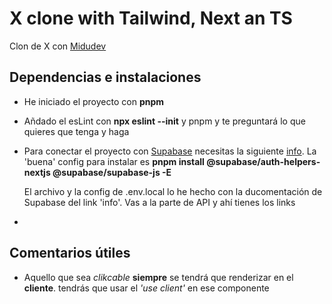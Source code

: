 # X clone with Tailwind, Next an TS

Clon de X con [Midudev](https://www.youtube.com/watch?v=V_kD2q_aoy8&t=46s)

## Dependencias e instalaciones

- He iniciado el proyecto con **pnpm**

- Añdado el esLint con **npx eslint --init** y pnpm y te preguntará lo que quieres que tenga y haga

- Para conectar el proyecto con [Supabase](https://supabase.com) necesitas la siguiente [info](https://supabase.com/docs/guides/auth/auth-helpers/nextjs). La 'buena' config para instalar es **pnpm install @supabase/auth-helpers-nextjs @supabase/supabase-js -E**

  El archivo y la config de .env.local lo he hecho con la ducomentación de Supabase del link 'info'. Vas a la parte de API y ahí tienes los links

- 

## Comentarios útiles

- Aquello que sea _clikcable_ **siempre** se tendrá que renderizar en el **cliente**. tendrás que usar el _'use client'_ en ese componente
